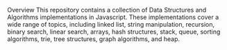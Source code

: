 Overview
This repository contains a collection of Data Structures and Algorithms implementations in Javascript. These implementations cover a wide range of topics, including linked list, string manipulation, recursion, binary search, linear search, arrays, hash structures, stack, queue, sorting algorithms, trie, tree structures, graph algorithms, and heap.
